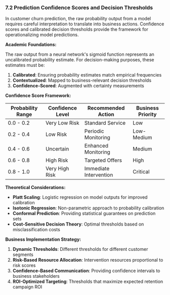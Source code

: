 ### **7.2 Prediction Confidence Scores and Decision Thresholds**

In customer churn prediction, the raw probability output from a model requires careful interpretation to translate into business actions. Confidence scores and calibrated decision thresholds provide the framework for operationalizing model predictions.

**Academic Foundations:**

The raw output from a neural network's sigmoid function represents an uncalibrated probability estimate. For decision-making purposes, these estimates must be:

1. **Calibrated**: Ensuring probability estimates match empirical frequencies
2. **Contextualized**: Mapped to business-relevant decision thresholds
3. **Confidence-Scored**: Augmented with certainty measurements

**Confidence Score Framework:**

| Probability Range | Confidence Level | Recommended Action | Business Priority |
|------------------|------------------|-------------------|------------------|
| 0.0 - 0.2        | Very Low Risk    | Standard Service   | Low              |
| 0.2 - 0.4        | Low Risk         | Periodic Monitoring| Low-Medium       |
| 0.4 - 0.6        | Uncertain        | Enhanced Monitoring| Medium           |
| 0.6 - 0.8        | High Risk        | Targeted Offers    | High             |
| 0.8 - 1.0        | Very High Risk   | Immediate Intervention | Critical      |

**Theoretical Considerations:**

* **Platt Scaling**: Logistic regression on model outputs for improved calibration
* **Isotonic Regression**: Non-parametric approach to probability calibration
* **Conformal Prediction**: Providing statistical guarantees on prediction sets
* **Cost-Sensitive Decision Theory**: Optimal thresholds based on misclassification costs

**Business Implementation Strategy:**

1. **Dynamic Thresholds**: Different thresholds for different customer segments
2. **Risk-Based Resource Allocation**: Intervention resources proportional to risk scores
3. **Confidence-Based Communication**: Providing confidence intervals to business stakeholders
4. **ROI-Optimized Targeting**: Thresholds that maximize expected retention campaign ROI